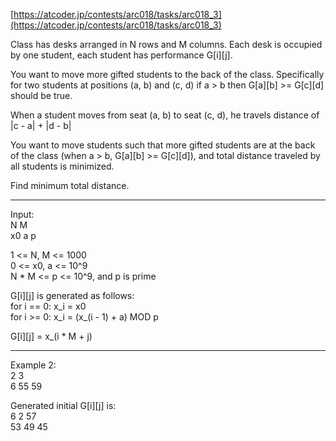 [https://atcoder.jp/contests/arc018/tasks/arc018_3](https://atcoder.jp/contests/arc018/tasks/arc018_3)

Class has desks arranged in N rows and M columns.
Each desk is occupied by one student, each student has performance G[i][j].

You want to move more gifted students to the back of the class.
Specifically for two students at positions (a, b) and (c, d)
if a > b then G[a][b] >= G[c][d] should be true.

When a student moves from seat (a, b) to seat (c, d), he travels distance of |c - a| + |d - b|

You want to move students such that more gifted students are at the back of the class
(when a > b, G[a][b] >= G[c][d]), and total distance traveled by all students is minimized.

Find minimum total distance.

---

Input: \
N M \
x0 a p

1 <= N, M <= 1000 \
0 <= x0, a <= 10^9 \
N * M <= p <= 10^9, and p is prime

G[i][j] is generated as follows: \
for i == 0: x_i = x0 \
for i >= 0: x_i = (x_(i - 1) + a) MOD p

G[i][j] = x_(i * M + j)

---

Example 2: \
2 3 \
6 55 59 

Generated initial G[i][j] is: \
6 2 57 \
53 49 45 

